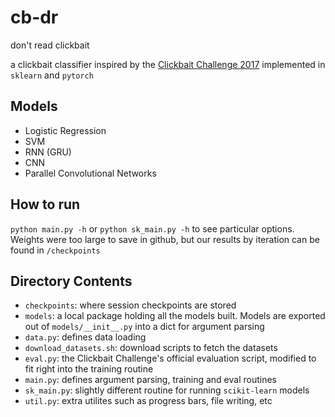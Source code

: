 # cb-dr
don't read clickbait

a clickbait classifier inspired by the [Clickbait Challenge 2017](http://www.clickbait-challenge.org/)
implemented in `sklearn` and `pytorch`


## Models
-   Logistic Regression
-   SVM
-   RNN (GRU)
-   CNN
-   Parallel Convolutional Networks

## How to run
`python main.py -h` or `python sk_main.py -h` to see particular options.
Weights were too large to save in github, but our results by iteration
can be found in `/checkpoints`


## Directory Contents
-   `checkpoints`: where session checkpoints are stored
-   `models`: a local package holding all the models built.  Models are exported out of `models/__init__.py` into a dict for argument parsing
-   `data.py`: defines data loading
-   `download_datasets.sh`: download scripts to fetch the datasets
-   `eval.py`: the Clickbait Challenge's official evaluation script, modified to fit right into the training routine
-   `main.py`: defines argument parsing, training and eval routines
-   `sk_main.py`: slightly different routine for running `scikit-learn` models
-   `util.py`: extra utilites such as progress bars, file writing, etc
